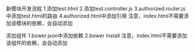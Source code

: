 新模块开发流程
1.添加test.html
2.添加test.controller.js
3.authorized.router.js中添加test.html的路由
4.authorized.html中添加引用
注意，index.html不需要添加该模块的依赖，会自动添加

添加组件
1.bower.json中添加依赖
2.bower install
注意，index.html不需要添加该组件的依赖，会自动添加
